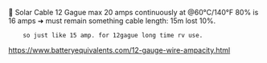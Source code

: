 

🔶 Solar Cable 
    12 Gague 
        max 20 amps continuously at @60°C/140°F
        80% is 16 amps ➜ must remain something 
        cable length: 15m lost 10%. 

        so just like 15 amp. for 12gague long time rv use.


https://www.batteryequivalents.com/12-gauge-wire-ampacity.html
